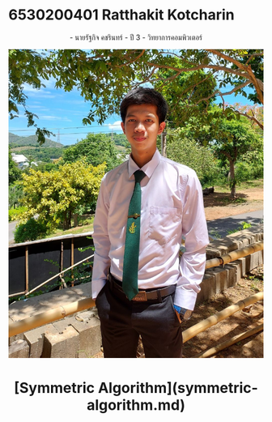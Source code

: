 # 6530200401 Ratthakit Kotcharin
<center>
- นายรัฐกิจ คชรินทร์
  - ปี 3
  - วิทยาการคอมพิวเตอร์
  
![Chill guy](/img/Chillpic.jpg)
<h1>
[Symmetric Algorithm](symmetric-algorithm.md)
</h1>
</center>
